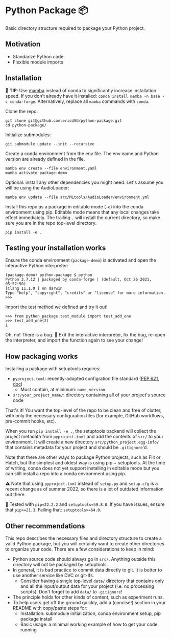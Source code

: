 # Python Package :package:

Basic directory structure required to package your Python project.

## Motivation

- Standarize Python code
- Flexible module imports

## Installation

:rocket: **TIP**: Use [mamba](https://github.com/mamba-org/mamba) instead
of conda to significantly increase installation speed. If you don't already
have it installed: `conda install mamba -n base -c conda-forge`. Alternatively,
replace all `mamba` commands with `conda`.

Clone the repo:

```
git clone git@github.com:ericdSG/python-package.git
cd python-package/
```

Initialize submodules:

```
git submodule update --init --recursive
```

Create a conda environment from the env file. The env name and
Python version are already defined in the file.

```
mamba env create --file environment.yaml
mamba activate package-demo
```

Optional: install any other dependencies you might need. Let's assume
you will be using the AudioLoader:

```
mamba env update --file src/MLtools/AudioLoader/environment.yml
```

Install this repo as a package in editable mode (`-e`) into the conda 
environment using pip. Editable mode means that any local changes take effect
immediately. The trailing `.` will install the current directory, so make sure
you are in the repo top-level directory.

```
pip install -e .
```

## Testing your installation works

Ensure the conda environment (`package-demo`) is activated and open the
interactive Python interpreter:

```
(package-demo) python-package $ python
Python 3.7.12 | packaged by conda-forge | (default, Oct 26 2021, 05:57:50)
[Clang 11.1.0 ] on darwin
Type "help", "copyright", "credits" or "license" for more information.
>>> 
```

Import the test method we defined and try it out!

```
>>> from python_package.test_module import test_add_one
>>> test_add_one(2)
1
```

Oh, no! There is a bug. :bug: Exit the interactive interpreter, fix the bug,
re-open the interpreter, and import the function again to see your change!

## How packaging works

Installing a package with setuptools requires:
- `pyproject.toml`: recently-adopted configration file standard ([PEP 621](https://peps.python.org/pep-0621/),
[doc](https://packaging.python.org/en/latest/specifications/declaring-project-metadata/))
  - Must contain, at minimum: `name`, `version`
- `src/your_project_name/`: directory containing all of your project's source code

That's it! You want the top-level of the repo to be clean and free of clutter,
with only the necessary configuration files (for example, GitHub workflows,
pre-commit hooks, etc).

When you run `pip install -e .`, the setuptools backend will collect the
project metadata from `pyproject.toml` and add the contents of `src/` to your
environment. It will create a new directory `src/python_project.egg-info/`
that contains metadata for your project and should be `.gitignore`'d.

Note that there are other ways to package Python projects, such as Flit or Hatch,
but the simplest and oldest way is using pip + setuptools. At the time of writing,
conda does not yet support installing in editable mode but you can still
install a repo into a conda environment using pip.

:warning: Note that using `pyproject.toml` instead of `setup.py` and `setup.cfg`
is a recent change as of summer 2022, so there is a lot of outdated information
out there.

:rotating_light: Tested with `pip=22.2.2` and `setuptools=59.8.0`. If you have issues,
ensure that `pip>=21.3`. Failing that: `setuptools>=64.0`.

## Other recommendations

This repo describes the necessary files and directory structure to create a valid
Python package, but you will certainly want to create other directories to
organize your code. There are a few considerations to keep in mind:

- Python source code should always go in `src/`. Anything outside this directory
will not be packaged by setuptools.
- In general, it is bad practice to commit data directly to git. It is better
to use another service like DVC or git-lfs.
  - Consider having a single top-level `data/` directory that contains only and
  all the input/output data for your project (i.e. no processing scripts). Don't
  forget to add `data/` to `.gitignore`!
- The principle holds for other kinds of content, such as experiment runs.
- To help users get off the ground quickly, add a (concise!) section in your
README with copy/paste steps for:
  - Installation: submodule initialization, conda environment setup, pip
package install
  - Basic usage: a minimal working example of how to get your code running

